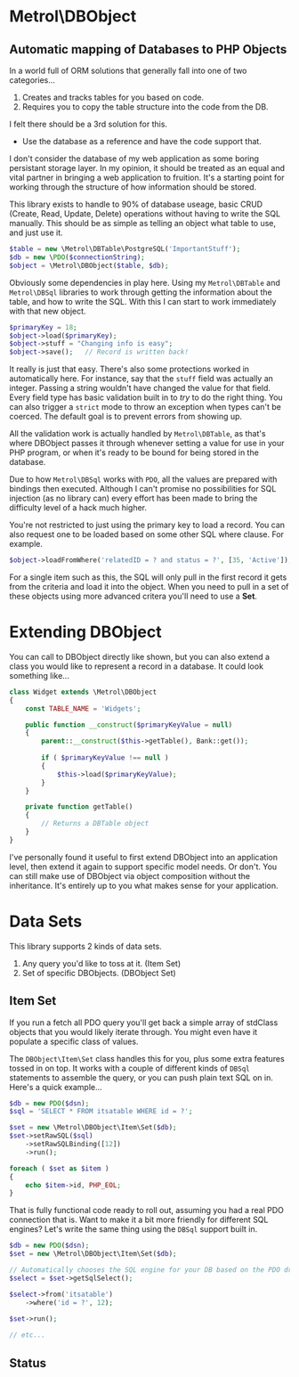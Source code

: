 # Metrol\DBObject
## Automatic mapping of Databases to PHP Objects

In a world full of ORM solutions that generally fall into one of two categories...

1. Creates and tracks tables for you based on code.
1. Requires you to copy the table structure into the code from the DB.

I felt there should be a 3rd solution for this.

- Use the database as a reference and have the code support that.

I don't consider the database  of my web application as some boring persistant storage layer.  In my opinion, it should be treated as an equal and vital partner in bringing a web application to fruition.  It's a starting point for working through the structure of how information should be stored.

This library exists to handle to 90% of database useage, basic CRUD (Create, Read, Update, Delete) operations without having to write the SQL manually.  This should be as simple as telling an object what table to use, and just use it.

```php
$table = new \Metrol\DBTable\PostgreSQL('ImportantStuff');
$db = new \PDO($connectionString);
$object = \Metrol\DBObject($table, $db);
```

Obviously some dependencies in play here.  Using my `Metrol\DBTable` and `Metrol\DBSql` libraries to work through getting the information about the table, and how to write the SQL.  With this I can start to work immediately with that new object.

```php
$primaryKey = 18;
$object->load($primaryKey);
$object->stuff = "Changing info is easy";
$object->save();   // Record is written back! 
```

It really is just that easy.  There's also some protections worked in automatically here.  For instance, say that the `stuff` field was actually an integer.  Passing a string wouldn't have changed the value for that field.  Every field type has basic validation built in to _try_ to do the right thing.  You can also trigger a `strict` mode to throw an exception when types can't be coerced.  The default goal is to prevent errors from showing up.

All the validation work is actually handled by `Metrol\DBTable`, as that's where DBObject passes it through whenever setting a value for use in your PHP program, or when it's ready to be bound for being stored in the database.

Due to how `Metrol\DBSql` works with `PDO`, all the values are prepared with bindings then executed.  Although I can't promise no possibilities for SQL injection (as no library can) every effort has been made to bring the difficulty level of a hack much higher.

You're not restricted to just using the primary key to load a record.  You can also request one to be loaded based on some other SQL where clause.  For example.

```php
$object->loadFromWhere('relatedID = ? and status = ?', [35, 'Active']);
```

For a single item such as this, the SQL will only pull in the first record it gets from the criteria and load it into the object.  When you need to pull in a set of these objects using more advanced critera you'll need to use a **Set**.

# Extending DBObject

You can call to DBObject directly like shown, but you can also extend a class you would like to represent a record in a database.  It could look something like...

```php
class Widget extends \Metrol\DBObject
{
    const TABLE_NAME = 'Widgets';

    public function __construct($primaryKeyValue = null)
    {
        parent::__construct($this->getTable(), Bank::get());
        
        if ( $primaryKeyValue !== null )
        {
            $this->load($primaryKeyValue);
        }
    }

    private function getTable()
    {
        // Returns a DBTable object
    }
}
```

I've personally found it useful to first extend DBObject into an application level, then extend it again to support specific model needs.  Or don't.  You can still make use of DBObject via object composition without the inheritance.  It's entirely up to you what makes sense for your application.

# Data Sets

This library supports 2 kinds of data sets.

1. Any query you'd like to toss at it. (Item Set)
2. Set of specific DBObjects. (DBObject Set) 

## Item Set

If you run a fetch all PDO query you'll get back a simple array of stdClass objects that you would likely iterate through.  You might even have it populate a specific class of values.

The `DBObject\Item\Set` class handles this for you, plus some extra features tossed in on top.  It works with a couple of different kinds of `DBSql` statements to assemble the query, or you can push plain text SQL on in.  Here's a quick example...

```php
$db = new PDO($dsn);
$sql = 'SELECT * FROM itsatable WHERE id = ?';

$set = new \Metrol\DBObject\Item\Set($db);
$set->setRawSQL($sql)
    ->setRawSQLBinding([12])
    ->run();

foreach ( $set as $item )
{
    echo $item->id, PHP_EOL;
}

```

That is fully functional code ready to roll out, assuming you had a real PDO connection that is.  Want to make it a bit more friendly for different SQL engines?  Let's write the same thing using the `DBSql` support built in.

```php
$db = new PDO($dsn);
$set = new \Metrol\DBObject\Item\Set($db);

// Automatically chooses the SQL engine for your DB based on the PDO driver name
$select = $set->getSqlSelect();

$select->from('itsatable')
    ->where('id = ?', 12);
    
$set->run();

// etc...
```



## Status


